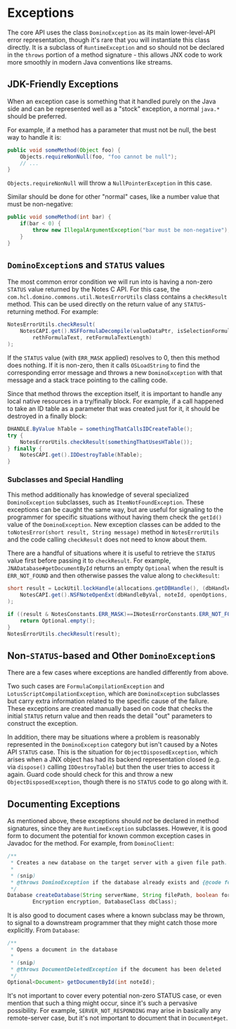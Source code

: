 # Exceptions

The core API uses the class `DominoException` as its main lower-level-API error representation, though it's rare that you will instantiate this class directly. It is a subclass of `RuntimeException` and so should not be declared in the `throws` portion of a method signature - this allows JNX code to work more smoothly in modern Java conventions like streams.

## JDK-Friendly Exceptions

When an exception case is something that it handled purely on the Java side and can be represented well as a "stock" exception, a normal `java.*` should be preferred.

For example, if a method has a parameter that must not be null, the best way to handle it is:

```java
public void someMethod(Object foo) {
	Objects.requireNonNull(foo, "foo cannot be null");
	// ...
}
```

`Objects.requireNonNull` will throw a `NullPointerException` in this case.

Similar should be done for other "normal" cases, like a number value that must be non-negative:

```java
public void someMethod(int bar) {
	if(bar < 0) {
		throw new IllegalArgumentException("bar must be non-negative");
	}
}
```

## `DominoException`s and `STATUS` values

The most common error condition we will run into is having a non-zero `STATUS` value returned by the Notes C API. For this case, the `com.hcl.domino.commons.util.NotesErrorUtils` class contains a `checkResult` method. This can be used directly on the return value of any `STATUS`-returning method. For example:

```java
NotesErrorUtils.checkResult(
	NotesCAPI.get().NSFFormulaDecompile(valueDataPtr, isSelectionFormula,
		rethFormulaText, retFormulaTextLength)
);
```

If the `STATUS` value (with `ERR_MASK` applied) resolves to 0, then this method does nothing. If it is non-zero, then it calls `OSLoadString` to find the corresponding error message and throws a new `DominoException` with that message and a stack trace pointing to the calling code.

Since that method throws the exception itself, it is important to handle any local native resources in a try/finally block. For example, if a call happened to take an ID table as a parameter that was created just for it, it should be destroyed in a finally block:

```java
DHANDLE.ByValue hTable = somethingThatCallsIDCreateTable();
try {
	NotesErrorUtils.checkResult(somethingThatUsesHTable());
} finally {
	NotesCAPI.get().IDDestroyTable(hTable);
}
```

### Subclasses and Special Handling

This method additionally has knowledge of several specialized `DominoException` subclasses, such as `ItemNotFoundException`. These exceptions can be caught the same way, but are useful for signaling to the programmer for specific situations without having them check the `getId()` value of the `DominoException`. New exception classes can be added to the `toNotesError(short result, String message)` method in `NotesErrorUtils` and the code calling `checkResult` does not need to know about them.

There are a handful of situations where it is useful to retrieve the `STATUS` value first before passing it to `checkResult`. For example, `JNADatabase#getDocumentById` returns an empty `Optional` when the result is `ERR_NOT_FOUND` and then otherwise passes the value along to `checkResult`:

```java
short result = LockUtil.lockHandle(allocations.getDBHandle(), (dbHandleByVal) ->
	NotesCAPI.get().NSFNoteOpenExt(dbHandleByVal, noteId, openOptions, rethNote)
);

if ((result & NotesConstants.ERR_MASK)==INotesErrorConstants.ERR_NOT_FOUND) {
	return Optional.empty();
}
NotesErrorUtils.checkResult(result);
```

## Non-`STATUS`-based and Other `DominoException`s

There are a few cases where exceptions are handled differently from above.

Two such cases are `FormulaCompilationException` and `LotusScriptCompilationException`, which are `DominoException` subclasses but carry extra information related to the specific cause of the failure. These exceptions are created manually based on code that checks the initial `STATUS` return value and then reads the detail "out" parameters to construct the exception.

In addition, there may be situations where a problem is reasonably represented in the `DominoException` category but isn't caused by a Notes API `STATUS` case. This is the situation for `ObjectDisposedException`, which arises when a JNX object has had its backend representation closed (e.g. via `dispose()` calling `IDDestroyTable`) but then the user tries to access it again. Guard code should check for this and throw a new `ObjectDisposedException`, though there is no `STATUS` code to go along with it.

## Documenting Exceptions

As mentioned above, these exceptions should _not_ be declared in method signatures, since they are `RuntimeException` subclasses. However, it is good form to document the potential for known common exception cases in Javadoc for the method. For example, from `DominoClient`:

```java
/**
 * Creates a new database on the target server with a given file path.
 * 
 * (snip)
 * @throws DominoException if the database already exists and {@code forceCreation} is {@code false}
 */
Database createDatabase(String serverName, String filePath, boolean forceCreation, boolean initDesign,
		Encryption encryption, DatabaseClass dbClass);
```

It is also good to document cases where a known subclass may be thrown, to signal to a downstream programmer that they might catch those more explicitly. From `Database`:

```java
/**
 * Opens a document in the database
 * 
 * (snip)
 * @throws DocumentDeletedException if the document has been deleted
 */
Optional<Document> getDocumentById(int noteId);
```

It's not important to cover every potential non-zero STATUS case, or even mention that such a thing might occur, since it's such a pervasive possibility. For example, `SERVER_NOT_RESPONDING` may arise in basically any remote-server case, but it's not important to document that in `Document#get`.